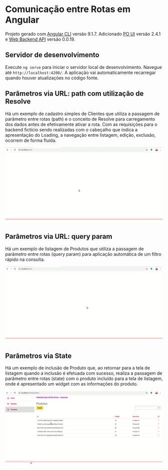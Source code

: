 # Comunicação entre Rotas em Angular

Projeto gerado com [Angular CLI](https://github.com/angular/angular-cli) versão 9.1.7.
Adicionado [PO UI](https://po-ui.io/) versão 2.4.1 e [Web Backend API](https://www.npmjs.com/package/web-backend-api) versão 0.0.19.

## Servidor de desenvolvimento

Execute `ng serve` para iniciar o servidor local de desenvolvimento. Navegue até `http://localhost:4200/`. A aplicação vai automaticamente recarregar quando houver atualizações no código fonte.

## Parâmetros via URL: path com utilização de Resolve

Há um exemplo de cadastro simples de Clientes que utiliza a passagem de parâmetro entre rotas (path) e o conceito de Resolve para carregamento dos dados antes de efetivamente ativar a rota. Com as requisições para o backend fictício sendo realizadas com o cabeçalho que indica a apresentação do Loading, a navegação entre listagem, edição, exclusão, ocorrem de forma fluída.

![Cliente Resolve](docs/resolve.gif)

## Parâmetros via URL: query param

Há um exemplo de listagem de Produtos que utiliza a passagem de parâmetro entre rotas (query param) para aplicação automática de um filtro rápido na consulta.

![Produto QueryParam](docs/query-param.gif)

## Parâmetros via State

Há um exemplo de inclusão de Produto que, ao retornar para a tela de listagem quando a inclusão é efetuada com sucesso, realiza a passagem de parâmetro entre rotas (state) com o produto incluído para a tela de listagem, onde é apresentado um widget com as informações do produto.

![Produto State](docs/state.gif)